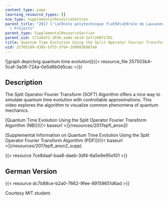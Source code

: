 ```yaml
---
content_type: page
learning_resource_types: []
ocw_type: SupplementalResourceSection
parent_title: "2017 l'\xC9cole polytechnique f\xE9d\xE9rale de Lausanne (EPFL) Student\
  \ Projects"
parent_type: SupplementalResourceSection
parent_uid: 172a9af2-383b-aa0a-4e10-2ef1208f2781
title: Quantum Time Evolution Using the Split Operator Fourier Transform Algorithm
uid: 32705109-d385-bf55-3f64-2d98036987e0
---
```


![graph depicting quantum time evolution]({{< resource_file 257503b4-5caf-3a06-724a-0e5d6b0d5cac >}})

Description
-----------

The Split Operator Fourier Transform (SOFT) Algorithm offers a nice way to simulate quantum time evolution with controllable approximations. This video explores the algorithm to visualize common phenomena of quantum mechanics.

[Quantum Time Evolution Using the Split Operator Fourier Transform Algorithm (NB)]({{< baseurl >}}/resources/2017epfl_anon2)

[Supplemental Information on Quantum Time Evolution Using the Split Operator Fourier Transform Algorithm (PDF)]({{< baseurl >}}/resources/2017epfl_anon2_supp)

{{< resource 7ce8daaf-baa8-daeb-3df4-6a5e9e95e101 >}}

German Version
--------------

{{< resource dc7b88ce-b2a0-7662-9fee-89159651d6ad >}}

Courtesy MIT student.